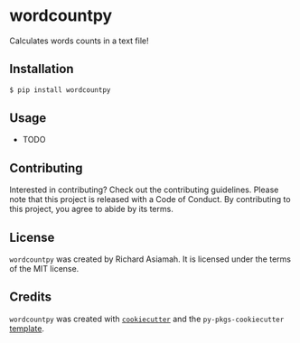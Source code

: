# wordcountpy

Calculates words counts in a text file!

## Installation

```bash
$ pip install wordcountpy
```

## Usage

- TODO

## Contributing

Interested in contributing? Check out the contributing guidelines. Please note that this project is released with a Code of Conduct. By contributing to this project, you agree to abide by its terms.

## License

`wordcountpy` was created by Richard Asiamah. It is licensed under the terms of the MIT license.

## Credits

`wordcountpy` was created with [`cookiecutter`](https://cookiecutter.readthedocs.io/en/latest/) and the `py-pkgs-cookiecutter` [template](https://github.com/py-pkgs/py-pkgs-cookiecutter).
